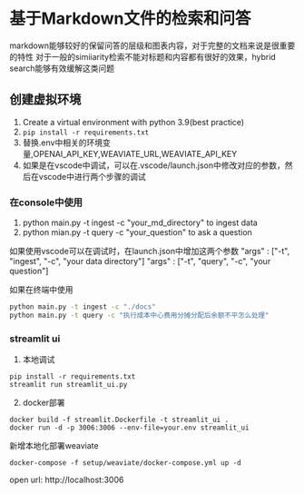 # 基于Markdown文件的检索和问答

markdown能够较好的保留问答的层级和图表内容，对于完整的文档来说是很重要的特性
对于一般的simiiarity检索不能对标题和内容都有很好的效果，hybrid search能够有效缓解这类问题

## 创建虚拟环境

1. Create a virtual environment with python 3.9(best practice)
2. `pip install -r requirements.txt`
3. 替换.env中相关的环境变量,OPENAI_API_KEY,WEAVIATE_URL,WEAVIATE_API_KEY
4. 如果是在vscode中调试，可以在.vscode/launch.json中修改对应的参数，然后在vscode中进行两个步骤的调试

### 在console中使用
1. python main.py -t ingest -c "your_md_directory" to ingest data
2. python mian.py -t query -c "your_question" to ask a question

如果使用vscode可以在调试时，在launch.json中增加这两个参数
"args" : ["-t", "ingest", "-c", "your data directory"]
"args" : ["-t", "query", "-c", "your question"]

如果在终端中使用
```bash
python main.py -t ingest -c "./docs"
python main.py -t query -c "执行成本中心费用分摊分配后余额不平怎么处理"
```

### streamlit ui

1. 本地调试

```shell
pip install -r requirements.txt
streamlit run streamlit_ui.py
```

2. docker部署
```shell
docker build -f streamlit.Dockerfile -t streamlit_ui .
docker run -d -p 3006:3006 --env-file=your.env streamlit_ui
```

新增本地化部署weaviate
```shell
docker-compose -f setup/weaviate/docker-compose.yml up -d
```

open url: http://localhost:3006

